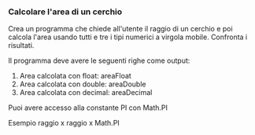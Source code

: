 ### Calcolare l'area di un cerchio
Crea un programma che chiede all'utente il raggio di un cerchio e poi calcola l'area usando tutti e tre i tipi numerici a virgola mobile. Confronta i risultati.

Il programma deve avere le seguenti righe come output:
1. Area calcolata con float: areaFloat
2. Area calcolata con double: areaDouble
3. Area calcolata con decimal: areaDecimal

Puoi avere accesso alla constante PI con Math.PI

Esempio
raggio x raggio x Math.PI

